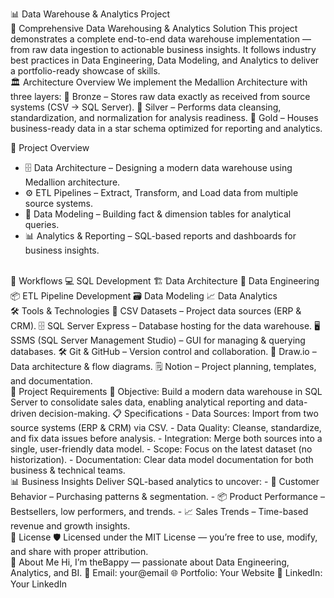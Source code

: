 📊 Data Warehouse & Analytics Project
<br>
🚀 Comprehensive Data Warehousing & Analytics Solution
This project demonstrates a complete end-to-end data warehouse implementation — from raw data ingestion to actionable business insights. It follows industry best practices in Data Engineering, Data Modeling, and Analytics to deliver a portfolio-ready showcase of skills.
<br>
🏛 Architecture Overview
We implement the Medallion Architecture with three layers:
🥉 Bronze – Stores raw data exactly as received from source systems (CSV → SQL Server).
🥈 Silver – Performs data cleansing, standardization, and normalization for analysis readiness.
🥇 Gold – Houses business-ready data in a star schema optimized for reporting and analytics.
<br>

📖 Project Overview
- 🗄 Data Architecture – Designing a modern data warehouse using Medallion architecture.
- ⚙ ETL Pipelines – Extract, Transform, and Load data from multiple source systems.
- 📐 Data Modeling – Building fact & dimension tables for analytical queries.
- 📊 Analytics & Reporting – SQL-based reports and dashboards for business insights.
<br>
🔄 Workflows
💻 SQL Development
🏗 Data Architecture
🔧 Data Engineering
📦 ETL Pipeline Development
🗃 Data Modeling
📈 Data Analytics

<br>
🛠 Tools & Technologies
📂 CSV Datasets – Project data sources (ERP & CRM).
🗄 SQL Server Express – Database hosting for the data warehouse.
🖥 SSMS (SQL Server Management Studio) – GUI for managing & querying databases.
🛠 Git & GitHub – Version control and collaboration.
📐 Draw.io – Data architecture & flow diagrams.
🗒 Notion – Project planning, templates, and documentation.

<br>
📌 Project Requirements
🎯 Objective: Build a modern data warehouse in SQL Server to consolidate sales data, enabling analytical reporting and data-driven decision-making.
📋 Specifications
- Data Sources: Import from two source systems (ERP & CRM) via CSV.
- Data Quality: Cleanse, standardize, and fix data issues before analysis.
- Integration: Merge both sources into a single, user-friendly data model.
- Scope: Focus on the latest dataset (no historization).
- Documentation: Clear data model documentation for both business & technical teams.

<br>
📊 Business Insights
Deliver SQL-based analytics to uncover:
- 👥 Customer Behavior – Purchasing patterns & segmentation.
- 📦 Product Performance – Bestsellers, low performers, and trends.
- 📈 Sales Trends – Time-based revenue and growth insights.

<br>
📜 License
🛡 Licensed under the MIT License — you’re free to use, modify, and share with proper attribution.

<br>
👋 About Me
Hi, I’m theBappy — passionate about Data Engineering, Analytics, and BI.
📧 Email: your@email
🌐 Portfolio: Your Website
💼 LinkedIn: Your LinkedIn
